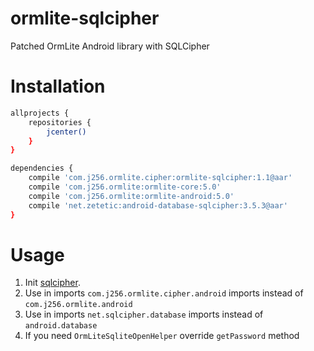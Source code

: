 # ormlite-sqlcipher
Patched OrmLite Android library with SQLCipher

# Installation

```sh
allprojects {  
    repositories {  
        jcenter()    
    }  
}
```

```sh
dependencies {  
    compile 'com.j256.ormlite.cipher:ormlite-sqlcipher:1.1@aar'
    compile 'com.j256.ormlite:ormlite-core:5.0'  
    compile 'com.j256.ormlite:ormlite-android:5.0'  
    compile 'net.zetetic:android-database-sqlcipher:3.5.3@aar'  
} 
```

# Usage

1. Init [sqlcipher](https://www.zetetic.net/sqlcipher/sqlcipher-for-android/).
2. Use in imports `com.j256.ormlite.cipher.android` imports instead of `com.j256.ormlite.android`
3. Use in imports `net.sqlcipher.database` imports instead of `android.database`
4. If you need `OrmLiteSqliteOpenHelper` override `getPassword` method

